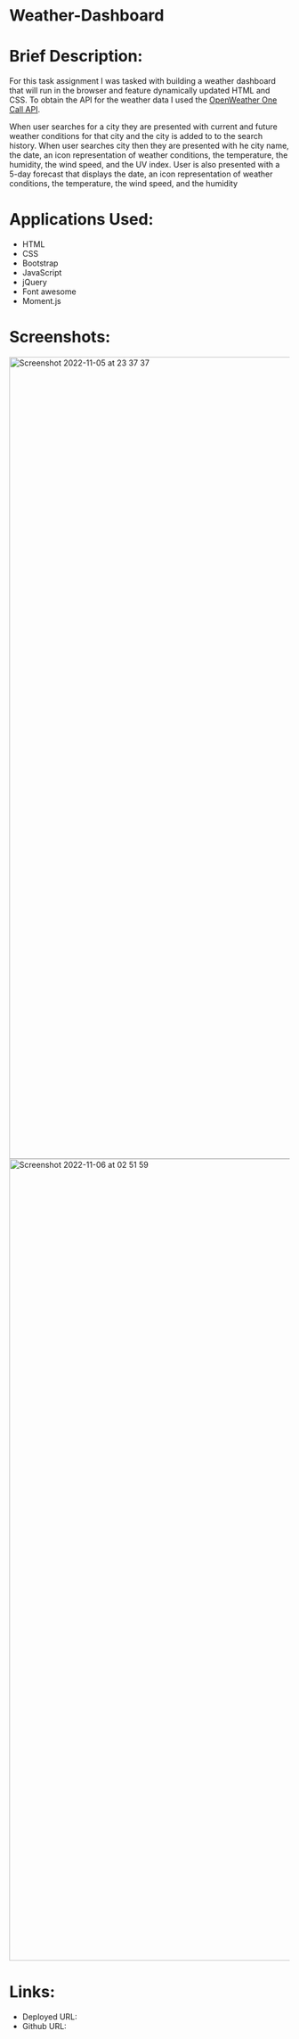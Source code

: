 # Weather-Dashboard

# Brief Description:

For this task assignment I was tasked with building a weather dashboard that will run in the browser and feature dynamically updated HTML and CSS. To obtain the API for the weather data I used the [OpenWeather One Call API](https://openweathermap.org/api/one-call-api).

When user searches for a city they are presented with current and future weather conditions for that city and the city is added to to the search history. When user searches city then they are presented with he city name, the date, an icon representation of weather conditions, the temperature, the humidity, the wind speed, and the UV index. User is also presented with a 5-day forecast that displays the date, an icon representation of weather conditions, the temperature, the wind speed, and the humidity

# Applications Used:

- HTML
- CSS
- Bootstrap
- JavaScript
- jQuery
- Font awesome
- Moment.js

# Screenshots:

<img width="1439" alt="Screenshot 2022-11-05 at 23 37 37" src="https://user-images.githubusercontent.com/108237958/200151788-007c219c-f625-4612-9e51-2ae39511a7cd.png">

<img width="1439" alt="Screenshot 2022-11-06 at 02 51 59" src="https://user-images.githubusercontent.com/108237958/200151793-31ad7f9c-359e-47a4-af88-582df610824d.png">

# Links:

- Deployed URL:
- Github URL:
